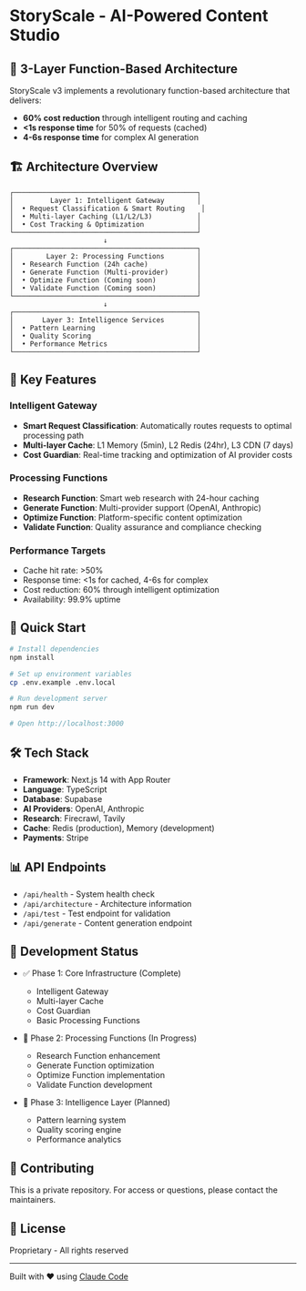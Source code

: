 # StoryScale - AI-Powered Content Studio

## 🚀 3-Layer Function-Based Architecture

StoryScale v3 implements a revolutionary function-based architecture that delivers:
- **60% cost reduction** through intelligent routing and caching
- **<1s response time** for 50% of requests (cached)
- **4-6s response time** for complex AI generation

## 🏗️ Architecture Overview

```
┌─────────────────────────────────────────────┐
│         Layer 1: Intelligent Gateway        │
│  • Request Classification & Smart Routing    │
│  • Multi-layer Caching (L1/L2/L3)           │
│  • Cost Tracking & Optimization             │
└─────────────────────────────────────────────┘
                       ↓
┌─────────────────────────────────────────────┐
│        Layer 2: Processing Functions        │
│  • Research Function (24h cache)            │
│  • Generate Function (Multi-provider)       │
│  • Optimize Function (Coming soon)          │
│  • Validate Function (Coming soon)          │
└─────────────────────────────────────────────┘
                       ↓
┌─────────────────────────────────────────────┐
│       Layer 3: Intelligence Services        │
│  • Pattern Learning                         │
│  • Quality Scoring                          │
│  • Performance Metrics                      │
└─────────────────────────────────────────────┘
```

## 🎯 Key Features

### Intelligent Gateway
- **Smart Request Classification**: Automatically routes requests to optimal processing path
- **Multi-layer Cache**: L1 Memory (5min), L2 Redis (24hr), L3 CDN (7 days)
- **Cost Guardian**: Real-time tracking and optimization of AI provider costs

### Processing Functions
- **Research Function**: Smart web research with 24-hour caching
- **Generate Function**: Multi-provider support (OpenAI, Anthropic)
- **Optimize Function**: Platform-specific content optimization
- **Validate Function**: Quality assurance and compliance checking

### Performance Targets
- Cache hit rate: >50%
- Response time: <1s for cached, 4-6s for complex
- Cost reduction: 60% through intelligent optimization
- Availability: 99.9% uptime

## 🚀 Quick Start

```bash
# Install dependencies
npm install

# Set up environment variables
cp .env.example .env.local

# Run development server
npm run dev

# Open http://localhost:3000
```

## 🛠️ Tech Stack

- **Framework**: Next.js 14 with App Router
- **Language**: TypeScript
- **Database**: Supabase
- **AI Providers**: OpenAI, Anthropic
- **Research**: Firecrawl, Tavily
- **Cache**: Redis (production), Memory (development)
- **Payments**: Stripe

## 📊 API Endpoints

- `/api/health` - System health check
- `/api/architecture` - Architecture information
- `/api/test` - Test endpoint for validation
- `/api/generate` - Content generation endpoint

## 🎨 Development Status

- ✅ Phase 1: Core Infrastructure (Complete)
  - Intelligent Gateway
  - Multi-layer Cache
  - Cost Guardian
  - Basic Processing Functions

- 🚧 Phase 2: Processing Functions (In Progress)
  - Research Function enhancement
  - Generate Function optimization
  - Optimize Function implementation
  - Validate Function development

- 📅 Phase 3: Intelligence Layer (Planned)
  - Pattern learning system
  - Quality scoring engine
  - Performance analytics

## 🤝 Contributing

This is a private repository. For access or questions, please contact the maintainers.

## 📝 License

Proprietary - All rights reserved

---

Built with ❤️ using [Claude Code](https://claude.ai/code)